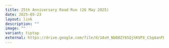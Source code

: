```yaml
---
title: 25th Anniversary Road Run (26 May 2025)
date: 2025-05-23
layout: link
description: ""
image: ""
variant: tiptap
external: https://drive.google.com/file/d/1AvH_NbB8ZY6SQjhKVPX_CSq4anFR_bhA/view?usp=sharing
---
```

